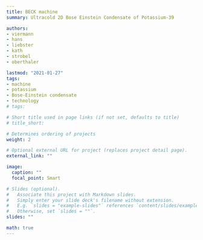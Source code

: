 ```yaml
---
title: BECK machine
summary: Ultracold 2D Bose Einstein Condensate of Potassium-39

authors:
- viermann
- hans
- liebster
- kath
- strobel
- oberthaler

lastmod: "2021-01-27"
tags:
- machine
- potassium
- Bose-Einstein condensate
- technology
# tags:

# Short title used in page links (if not set, defaults to title)
# title_short:

# Determines ordering of projects
weight: 2

# Optional external URL for project (replaces project detail page).
external_link: ""

image:
  caption: ""
  focal_point: Smart

# Slides (optional).
#   Associate this project with Markdown slides.
#   Simply enter your slide deck's filename without extension.
#   E.g. `slides = "example-slides"` references `content/slides/example-slides.md`.
#   Otherwise, set `slides = ""`.
slides: ""

math: true
---
```

